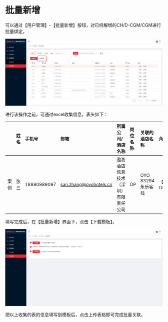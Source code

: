 # 批量新增

可以通过【用户管理】-【批量新增】按钮，对已经解绑的CH/D-CGM/CGM进行批量绑定。

![](../../../../.gitbook/assets/image%20%28155%29.png)

进行该操作之前，可通过excel收集信息，表头如下：

|  | 姓名 | 手机号 | 邮箱 | 所属公司/酒店名称 | 岗位名称 | 关联的酒店名称 | 角色名称 |
| :--- | :--- | :--- | :--- | :--- | :--- | :--- | :--- |
| 案例 | 张三 | 18890989097 | san.zhang@oyohotels.cn | 遨游酒店信息技术（深圳）有限责任公司 | OP | OYO 83294 永乐客栈 | 【OYO】OP |

填写完成后，在【批量新增】界面下，点击【下载模板】。

![](../../../../.gitbook/assets/image%20%28292%29.png)

把以上收集的表的信息填写到模板后，点击上传表格即可完成批量关联。

